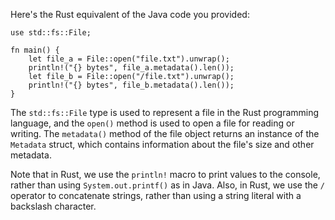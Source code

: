 
Here's the Rust equivalent of the Java code you provided:
```
use std::fs::File;

fn main() {
    let file_a = File::open("file.txt").unwrap();
    println!("{} bytes", file_a.metadata().len());
    let file_b = File::open("/file.txt").unwrap();
    println!("{} bytes", file_b.metadata().len());
}
```
The `std::fs::File` type is used to represent a file in the Rust programming language, and the `open()` method is used to open a file for reading or writing. The `metadata()` method of the file object returns an instance of the `Metadata` struct, which contains information about the file's size and other metadata.

Note that in Rust, we use the `println!` macro to print values to the console, rather than using `System.out.printf()` as in Java. Also, in Rust, we use the `/` operator to concatenate strings, rather than using a string literal with a backslash character.
